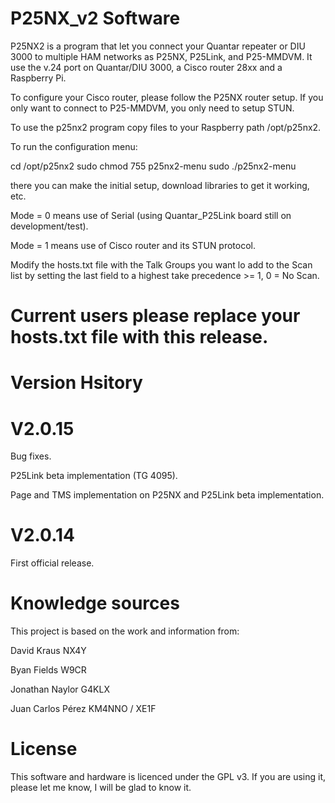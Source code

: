 # P25NX_v2 Software

P25NX2 is a program that let you connect your Quantar repeater or DIU 3000 to multiple HAM networks as P25NX, P25Link, and P25-MMDVM. It use the v.24 port on Quantar/DIU 3000, a Cisco router 28xx and a Raspberry Pi.

To configure your Cisco router, please follow the P25NX router setup. If you only want to connect to P25-MMDVM, you only need to setup STUN.

To use the p25nx2 program copy files to your Raspberry path /opt/p25nx2.

To run the configuration menu:

cd /opt/p25nx2
sudo chmod 755 p25nx2-menu
sudo ./p25nx2-menu

there you can make the initial setup, download libraries to get it working, etc.

Mode = 0 means use of Serial (using Quantar_P25Link board still on development/test).

Mode = 1 means use of Cisco router and its STUN protocol.

Modify the hosts.txt file with the Talk Groups you want lo add to the Scan list by setting the last field to a highest take precedence >= 1, 0 = No Scan.

# Current users please replace your hosts.txt file with this release.

# Version Hsitory

# V2.0.15
Bug fixes.

P25Link beta implementation (TG 4095).

Page and TMS implementation on P25NX and P25Link beta implementation.

# V2.0.14
First official release.

# Knowledge sources

This project is based on the work and information from:

David Kraus NX4Y

Byan Fields W9CR

Jonathan Naylor G4KLX

Juan Carlos Pérez KM4NNO / XE1F

# License
This software and hardware is licenced under the GPL v3. If you are using it, please let me know, I will be glad to know it.
